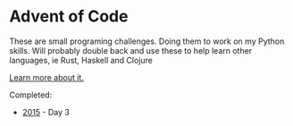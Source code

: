 Advent of Code
==============

These are small programing challenges.  Doing them to work on my Python skills.
Will probably double back and use these to help learn other languages, ie Rust,
Haskell and Clojure

[Learn more about it.](http://adventofcode.com/about)

Completed:
  - [2015](http://adventofcode.com/2015) - Day 3
